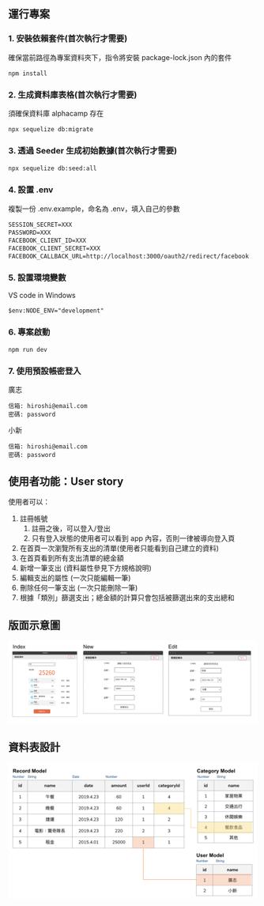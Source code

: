 ## 運行專案

### 1. 安裝依賴套件(首次執行才需要)

確保當前路徑為專案資料夾下，指令將安裝 package-lock.json 內的套件

```
npm install
```

### 2. 生成資料庫表格(首次執行才需要)

須確保資料庫 alphacamp 存在

```
npx sequelize db:migrate
```

### 3. 透過 Seeder 生成初始數據(首次執行才需要)

```
npx sequelize db:seed:all
```

### 4. 設置 .env

複製一份 .env.example，命名為 .env，填入自己的參數

```
SESSION_SECRET=XXX
PASSWORD=XXX
FACEBOOK_CLIENT_ID=XXX
FACEBOOK_CLIENT_SECRET=XXX
FACEBOOK_CALLBACK_URL=http://localhost:3000/oauth2/redirect/facebook
```

### 5. 設置環境變數

VS code in Windows
```
$env:NODE_ENV="development"
```

### 6. 專案啟動

```
npm run dev
```

### 7. 使用預設帳密登入

廣志
```
信箱: hiroshi@email.com
密碼: password
```

小新
```
信箱: hiroshi@email.com
密碼: password
```

## 使用者功能：User story

使用者可以：

1. 註冊帳號
    1. 註冊之後，可以登入/登出
    2. 只有登入狀態的使用者可以看到 app 內容，否則一律被導向登入頁
2. 在首頁一次瀏覽所有支出的清單(使用者只能看到自己建立的資料)
3. 在首頁看到所有支出清單的總金額
4. 新增一筆支出 (資料屬性參見下方規格說明)
5. 編輯支出的屬性 (一次只能編輯一筆)
6. 刪除任何一筆支出 (一次只能刪除一筆)
7. 根據「類別」篩選支出；總金額的計算只會包括被篩選出來的支出總和

## 版面示意圖

![版面示意圖](/repo/images/C4BM3-1-1.png)

## 資料表設計

![資料表設計](/repo/images/C4BM3-1-2.png)
